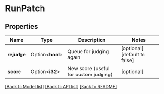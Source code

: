 # RunPatch

## Properties

Name | Type | Description | Notes
------------ | ------------- | ------------- | -------------
**rejudge** | Option<**bool**> | Queue for judging again | [optional][default to false]
**score** | Option<**i32**> | New score (useful for custom judging) | [optional]

[[Back to Model list]](../README.md#documentation-for-models) [[Back to API list]](../README.md#documentation-for-api-endpoints) [[Back to README]](../README.md)


